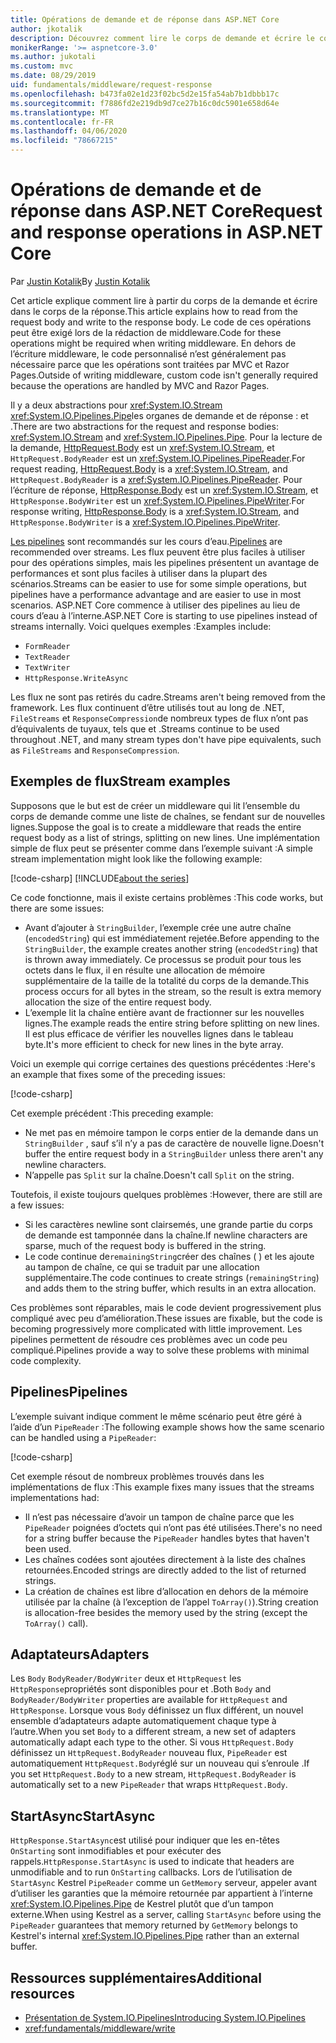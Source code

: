 ```yaml
---
title: Opérations de demande et de réponse dans ASP.NET Core
author: jkotalik
description: Découvrez comment lire le corps de demande et écrire le corps de la réponse dans ASP.NET Core.
monikerRange: '>= aspnetcore-3.0'
ms.author: jukotali
ms.custom: mvc
ms.date: 08/29/2019
uid: fundamentals/middleware/request-response
ms.openlocfilehash: b473fa02e1d23f02bc5d2e15fa54ab7b1dbbb17c
ms.sourcegitcommit: f7886fd2e219db9d7ce27b16c0dc5901e658d64e
ms.translationtype: MT
ms.contentlocale: fr-FR
ms.lasthandoff: 04/06/2020
ms.locfileid: "78667215"
---
```

# <a name="request-and-response-operations-in-aspnet-core"></a><span data-ttu-id="37222-103">Opérations de demande et de réponse dans ASP.NET Core</span><span class="sxs-lookup"><span data-stu-id="37222-103">Request and response operations in ASP.NET Core</span></span>

<span data-ttu-id="37222-104">Par [Justin Kotalik](https://github.com/jkotalik)</span><span class="sxs-lookup"><span data-stu-id="37222-104">By [Justin Kotalik](https://github.com/jkotalik)</span></span>

<span data-ttu-id="37222-105">Cet article explique comment lire à partir du corps de la demande et écrire dans le corps de la réponse.</span><span class="sxs-lookup"><span data-stu-id="37222-105">This article explains how to read from the request body and write to the response body.</span></span> <span data-ttu-id="37222-106">Le code de ces opérations peut être exigé lors de la rédaction de middleware.</span><span class="sxs-lookup"><span data-stu-id="37222-106">Code for these operations might be required when writing middleware.</span></span> <span data-ttu-id="37222-107">En dehors de l’écriture middleware, le code personnalisé n’est généralement pas nécessaire parce que les opérations sont traitées par MVC et Razor Pages.</span><span class="sxs-lookup"><span data-stu-id="37222-107">Outside of writing middleware, custom code isn't generally required because the operations are handled by MVC and Razor Pages.</span></span>

<span data-ttu-id="37222-108">Il y a deux abstractions pour <xref:System.IO.Stream> <xref:System.IO.Pipelines.Pipe>les organes de demande et de réponse : et .</span><span class="sxs-lookup"><span data-stu-id="37222-108">There are two abstractions for the request and response bodies: <xref:System.IO.Stream> and <xref:System.IO.Pipelines.Pipe>.</span></span> <span data-ttu-id="37222-109">Pour la lecture de la demande, [HttpRequest.Body](xref:Microsoft.AspNetCore.Http.HttpRequest.Body) est un <xref:System.IO.Stream>, et `HttpRequest.BodyReader` est un <xref:System.IO.Pipelines.PipeReader>.</span><span class="sxs-lookup"><span data-stu-id="37222-109">For request reading, [HttpRequest.Body](xref:Microsoft.AspNetCore.Http.HttpRequest.Body) is a <xref:System.IO.Stream>, and `HttpRequest.BodyReader` is a <xref:System.IO.Pipelines.PipeReader>.</span></span> <span data-ttu-id="37222-110">Pour l’écriture de réponse, [HttpResponse.Body](xref:Microsoft.AspNetCore.Http.HttpResponse.Body) est un <xref:System.IO.Stream>, et `HttpResponse.BodyWriter` est un <xref:System.IO.Pipelines.PipeWriter>.</span><span class="sxs-lookup"><span data-stu-id="37222-110">For response writing, [HttpResponse.Body](xref:Microsoft.AspNetCore.Http.HttpResponse.Body) is a <xref:System.IO.Stream>, and `HttpResponse.BodyWriter` is a <xref:System.IO.Pipelines.PipeWriter>.</span></span>

<span data-ttu-id="37222-111">[Les pipelines](/dotnet/standard/io/pipelines) sont recommandés sur les cours d’eau.</span><span class="sxs-lookup"><span data-stu-id="37222-111">[Pipelines](/dotnet/standard/io/pipelines) are recommended over streams.</span></span> <span data-ttu-id="37222-112">Les flux peuvent être plus faciles à utiliser pour des opérations simples, mais les pipelines présentent un avantage de performances et sont plus faciles à utiliser dans la plupart des scénarios.</span><span class="sxs-lookup"><span data-stu-id="37222-112">Streams can be easier to use for some simple operations, but pipelines have a performance advantage and are easier to use in most scenarios.</span></span> <span data-ttu-id="37222-113">ASP.NET Core commence à utiliser des pipelines au lieu de cours d’eau à l’interne.</span><span class="sxs-lookup"><span data-stu-id="37222-113">ASP.NET Core is starting to use pipelines instead of streams internally.</span></span> <span data-ttu-id="37222-114">Voici quelques exemples :</span><span class="sxs-lookup"><span data-stu-id="37222-114">Examples include:</span></span>

* `FormReader`
* `TextReader`
* `TextWriter`
* `HttpResponse.WriteAsync`

<span data-ttu-id="37222-115">Les flux ne sont pas retirés du cadre.</span><span class="sxs-lookup"><span data-stu-id="37222-115">Streams aren't being removed from the framework.</span></span> <span data-ttu-id="37222-116">Les flux continuent d’être utilisés tout au long de .NET, `FileStreams` et `ResponseCompression`de nombreux types de flux n’ont pas d’équivalents de tuyaux, tels que et .</span><span class="sxs-lookup"><span data-stu-id="37222-116">Streams continue to be used throughout .NET, and many stream types don't have pipe equivalents, such as `FileStreams` and `ResponseCompression`.</span></span>

## <a name="stream-examples"></a><span data-ttu-id="37222-117">Exemples de flux</span><span class="sxs-lookup"><span data-stu-id="37222-117">Stream examples</span></span>

<span data-ttu-id="37222-118">Supposons que le but est de créer un middleware qui lit l’ensemble du corps de demande comme une liste de chaînes, se fendant sur de nouvelles lignes.</span><span class="sxs-lookup"><span data-stu-id="37222-118">Suppose the goal is to create a middleware that reads the entire request body as a list of strings, splitting on new lines.</span></span> <span data-ttu-id="37222-119">Une implémentation simple de flux peut se présenter comme dans l’exemple suivant :</span><span class="sxs-lookup"><span data-stu-id="37222-119">A simple stream implementation might look like the following example:</span></span>

[!code-csharp[](request-response/samples/3.x/RequestResponseSample/Startup.cs?name=GetListOfStringsFromStream)]
[!INCLUDE[about the series](~/includes/code-comments-loc.md)]

<span data-ttu-id="37222-120">Ce code fonctionne, mais il existe certains problèmes :</span><span class="sxs-lookup"><span data-stu-id="37222-120">This code works, but there are some issues:</span></span>

* <span data-ttu-id="37222-121">Avant d’ajouter à `StringBuilder`, l’exemple crée une autre chaîne (`encodedString`) qui est immédiatement rejetée.</span><span class="sxs-lookup"><span data-stu-id="37222-121">Before appending to the `StringBuilder`, the example creates another string (`encodedString`) that is thrown away immediately.</span></span> <span data-ttu-id="37222-122">Ce processus se produit pour tous les octets dans le flux, il en résulte une allocation de mémoire supplémentaire de la taille de la totalité du corps de la demande.</span><span class="sxs-lookup"><span data-stu-id="37222-122">This process occurs for all bytes in the stream, so the result is extra memory allocation the size of the entire request body.</span></span>
* <span data-ttu-id="37222-123">L’exemple lit la chaîne entière avant de fractionner sur les nouvelles lignes.</span><span class="sxs-lookup"><span data-stu-id="37222-123">The example reads the entire string before splitting on new lines.</span></span> <span data-ttu-id="37222-124">Il est plus efficace de vérifier les nouvelles lignes dans le tableau byte.</span><span class="sxs-lookup"><span data-stu-id="37222-124">It's more efficient to check for new lines in the byte array.</span></span>

<span data-ttu-id="37222-125">Voici un exemple qui corrige certaines des questions précédentes :</span><span class="sxs-lookup"><span data-stu-id="37222-125">Here's an example that fixes some of the preceding issues:</span></span>

[!code-csharp[](request-response/samples/3.x/RequestResponseSample/Startup.cs?name=GetListOfStringsFromStreamMoreEfficient)]

<span data-ttu-id="37222-126">Cet exemple précédent :</span><span class="sxs-lookup"><span data-stu-id="37222-126">This preceding example:</span></span>

* <span data-ttu-id="37222-127">Ne met pas en mémoire tampon le corps entier de la demande dans un `StringBuilder` , sauf s’il n’y a pas de caractère de nouvelle ligne.</span><span class="sxs-lookup"><span data-stu-id="37222-127">Doesn't buffer the entire request body in a `StringBuilder` unless there aren't any newline characters.</span></span>
* <span data-ttu-id="37222-128">N’appelle pas `Split` sur la chaîne.</span><span class="sxs-lookup"><span data-stu-id="37222-128">Doesn't call `Split` on the string.</span></span>

<span data-ttu-id="37222-129">Toutefois, il existe toujours quelques problèmes :</span><span class="sxs-lookup"><span data-stu-id="37222-129">However, there are still are a few issues:</span></span>

* <span data-ttu-id="37222-130">Si les caractères newline sont clairsemés, une grande partie du corps de demande est tamponnée dans la chaîne.</span><span class="sxs-lookup"><span data-stu-id="37222-130">If newline characters are sparse, much of the request body is buffered in the string.</span></span>
* <span data-ttu-id="37222-131">Le code continue de`remainingString`créer des chaînes ( ) et les ajoute au tampon de chaîne, ce qui se traduit par une allocation supplémentaire.</span><span class="sxs-lookup"><span data-stu-id="37222-131">The code continues to create strings (`remainingString`) and adds them to the string buffer, which results in an extra allocation.</span></span>

<span data-ttu-id="37222-132">Ces problèmes sont réparables, mais le code devient progressivement plus compliqué avec peu d’amélioration.</span><span class="sxs-lookup"><span data-stu-id="37222-132">These issues are fixable, but the code is becoming progressively more complicated with little improvement.</span></span> <span data-ttu-id="37222-133">Les pipelines permettent de résoudre ces problèmes avec un code peu compliqué.</span><span class="sxs-lookup"><span data-stu-id="37222-133">Pipelines provide a way to solve these problems with minimal code complexity.</span></span>

## <a name="pipelines"></a><span data-ttu-id="37222-134">Pipelines</span><span class="sxs-lookup"><span data-stu-id="37222-134">Pipelines</span></span>

<span data-ttu-id="37222-135">L’exemple suivant indique comment le même scénario peut être géré à l’aide d’un `PipeReader` :</span><span class="sxs-lookup"><span data-stu-id="37222-135">The following example shows how the same scenario can be handled using a `PipeReader`:</span></span>

[!code-csharp[](request-response/samples/3.x/RequestResponseSample/Startup.cs?name=GetListOfStringFromPipe)]

<span data-ttu-id="37222-136">Cet exemple résout de nombreux problèmes trouvés dans les implémentations de flux :</span><span class="sxs-lookup"><span data-stu-id="37222-136">This example fixes many issues that the streams implementations had:</span></span>

* <span data-ttu-id="37222-137">Il n’est pas nécessaire d’avoir un tampon de chaîne parce que les `PipeReader` poignées d’octets qui n’ont pas été utilisées.</span><span class="sxs-lookup"><span data-stu-id="37222-137">There's no need for a string buffer because the `PipeReader` handles bytes that haven't been used.</span></span>
* <span data-ttu-id="37222-138">Les chaînes codées sont ajoutées directement à la liste des chaînes retournées.</span><span class="sxs-lookup"><span data-stu-id="37222-138">Encoded strings are directly added to the list of returned strings.</span></span>
* <span data-ttu-id="37222-139">La création de chaînes est libre d’allocation en dehors de la mémoire utilisée par la chaîne (à l’exception de l’appel `ToArray()`).</span><span class="sxs-lookup"><span data-stu-id="37222-139">String creation is allocation-free besides the memory used by the string (except the `ToArray()` call).</span></span>

## <a name="adapters"></a><span data-ttu-id="37222-140">Adaptateurs</span><span class="sxs-lookup"><span data-stu-id="37222-140">Adapters</span></span>

<span data-ttu-id="37222-141">Les `Body` `BodyReader/BodyWriter` deux et `HttpRequest` les `HttpResponse`propriétés sont disponibles pour et .</span><span class="sxs-lookup"><span data-stu-id="37222-141">Both `Body` and `BodyReader/BodyWriter` properties are available for `HttpRequest` and `HttpResponse`.</span></span> <span data-ttu-id="37222-142">Lorsque vous `Body` définissez un flux différent, un nouvel ensemble d’adaptateurs adapte automatiquement chaque type à l’autre.</span><span class="sxs-lookup"><span data-stu-id="37222-142">When you set `Body` to a different stream, a new set of adapters automatically adapt each type to the other.</span></span> <span data-ttu-id="37222-143">Si vous `HttpRequest.Body` définissez un `HttpRequest.BodyReader` nouveau flux, `PipeReader` est automatiquement `HttpRequest.Body`réglé sur un nouveau qui s’enroule .</span><span class="sxs-lookup"><span data-stu-id="37222-143">If you set `HttpRequest.Body` to a new stream, `HttpRequest.BodyReader` is automatically set to a new `PipeReader` that wraps `HttpRequest.Body`.</span></span>

## <a name="startasync"></a><span data-ttu-id="37222-144">StartAsync</span><span class="sxs-lookup"><span data-stu-id="37222-144">StartAsync</span></span>

<span data-ttu-id="37222-145">`HttpResponse.StartAsync`est utilisé pour indiquer que les en-têtes `OnStarting` sont inmodifiables et pour exécuter des rappels.</span><span class="sxs-lookup"><span data-stu-id="37222-145">`HttpResponse.StartAsync` is used to indicate that headers are unmodifiable and to run `OnStarting` callbacks.</span></span> <span data-ttu-id="37222-146">Lors de l’utilisation de `StartAsync` Kestrel `PipeReader` comme un `GetMemory` serveur, appeler avant d’utiliser les garanties que la mémoire retournée par appartient à l’interne <xref:System.IO.Pipelines.Pipe> de Kestrel plutôt que d’un tampon externe.</span><span class="sxs-lookup"><span data-stu-id="37222-146">When using Kestrel as a server, calling `StartAsync` before using the `PipeReader` guarantees that memory returned by `GetMemory` belongs to Kestrel's internal <xref:System.IO.Pipelines.Pipe> rather than an external buffer.</span></span>

## <a name="additional-resources"></a><span data-ttu-id="37222-147">Ressources supplémentaires</span><span class="sxs-lookup"><span data-stu-id="37222-147">Additional resources</span></span>

* [<span data-ttu-id="37222-148">Présentation de System.IO.Pipelines</span><span class="sxs-lookup"><span data-stu-id="37222-148">Introducing System.IO.Pipelines</span></span>](https://devblogs.microsoft.com/dotnet/system-io-pipelines-high-performance-io-in-net/)
* <xref:fundamentals/middleware/write>
